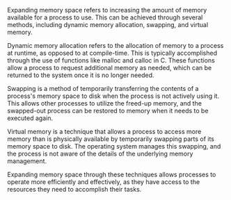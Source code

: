 
Expanding memory space refers to increasing the amount of memory available for a process to use. This can be achieved through several methods, including dynamic memory allocation, swapping, and virtual memory.

Dynamic memory allocation refers to the allocation of memory to a process at runtime, as opposed to at compile-time. This is typically accomplished through the use of functions like malloc and calloc in C. These functions allow a process to request additional memory as needed, which can be returned to the system once it is no longer needed.

Swapping is a method of temporarily transferring the contents of a process's memory space to disk when the process is not actively using it. This allows other processes to utilize the freed-up memory, and the swapped-out process can be restored to memory when it needs to be executed again.

Virtual memory is a technique that allows a process to access more memory than is physically available by temporarily swapping parts of its memory space to disk. The operating system manages this swapping, and the process is not aware of the details of the underlying memory management.

Expanding memory space through these techniques allows processes to operate more efficiently and effectively, as they have access to the resources they need to accomplish their tasks.